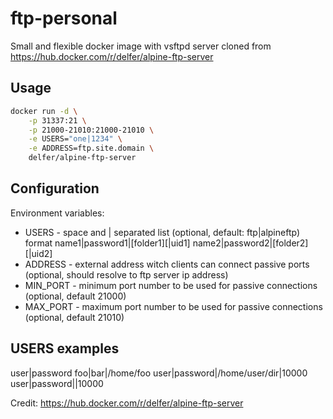 # ftp-personal
Small and flexible docker image with vsftpd server cloned from https://hub.docker.com/r/delfer/alpine-ftp-server

## Usage

```bash
docker run -d \
    -p 31337:21 \
    -p 21000-21010:21000-21010 \
    -e USERS="one|1234" \
    -e ADDRESS=ftp.site.domain \
    delfer/alpine-ftp-server
```

## Configuration
Environment variables:

* USERS - space and | separated list (optional, default: ftp|alpineftp)
format name1|password1|[folder1][|uid1] name2|password2|[folder2][|uid2]
* ADDRESS - external address witch clients can connect passive ports (optional, should resolve to ftp server ip address)
* MIN_PORT - minimum port number to be used for passive connections (optional, default 21000)
* MAX_PORT - maximum port number to be used for passive connections (optional, default 21010)

## USERS examples
user|password foo|bar|/home/foo
user|password|/home/user/dir|10000
user|password||10000

Credit: https://hub.docker.com/r/delfer/alpine-ftp-server

